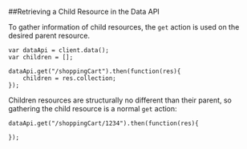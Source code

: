 ##Retrieving a Child Resource in the Data API

To gather information of child resources, the `get` action is used on the desired parent resource.
```
var dataApi = client.data();
var children = [];

dataApi.get("/shoppingCart").then(function(res){
    children = res.collection;
});
```

Children resources are structurally no different than their parent, so gathering the child resource is a normal `get`
action:
```
dataApi.get("/shoppingCart/1234").then(function(res){

});
```